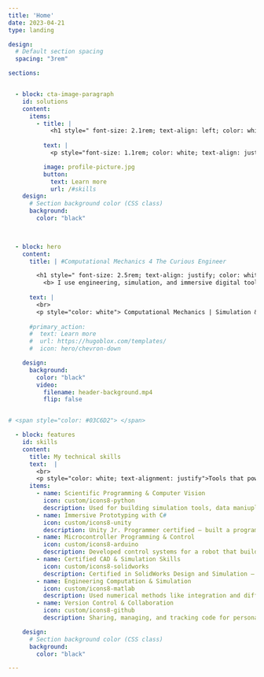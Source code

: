 ```yaml
---
title: 'Home'
date: 2023-04-21
type: landing

design:
  # Default section spacing
  spacing: "3rem"

sections:


  - block: cta-image-paragraph
    id: solutions
    content:
      items:
        - title: |
            <h1 style=" font-size: 2.1rem; text-align: left; color: white"> Innovation begins with <span style="color: #03C6D2"> curiosity </span> </h1> 
         
          text: |
            <p style="font-size: 1.1rem; color: white; text-align: justify"> I am Daniel Ospina Pajoy — a creative engineer passionate about merging physical systems with digital intelligence. I believe in the power of continuous learning and in the role of engineers as change-makers in today’s fast-paced technological landscape. By focusing on innovation, research, and emerging tools, I aim to create transformative impact. </p>

          image: profile-picture.jpg
          button:
            text: Learn more
            url: /#skills
    design:
      # Section background color (CSS class)
      background:
        color: "black"
        


  - block: hero
    content:
      title: | #Computational Mechanics 4 The Curious Engineer

        <h1 style=" font-size: 2.5rem; text-align: justify; color: white">
          <b> I use engineering, simulation, and immersive digital tools to build <span style="color: #03C6D2">meaningful solutions</span> that bring ideas to life through tech. </b> </h1> 
        
      text: |
        <br>
        <p style="color: white"> Computational Mechanics | Simulation & Digital Twins | Automation | AI/ML Explorer | Python & Unity Developer </p>
      
      #primary_action:
      #  text: Learn more
      #  url: https://hugoblox.com/templates/
      #  icon: hero/chevron-down

    design:
      background:
        color: "black"
        video:
          filename: header-background.mp4
          flip: false


# <span style="color: #03C6D2"> </span> 

  - block: features
    id: skills
    content:
      title: My technical skills
      text:  |
        <br>
        <p style="color: white; text-alignment: justify">Tools that power my work — from rapid prototyping to simulation and interactive tech. </p>
      items:
        - name: Scientific Programming & Computer Vision
          icon: custom/icons8-python
          description: Used for building simulation tools, data maniuplation, and training vision models with YOLO and OpenCV.
        - name: Immersive Prototyping with C#
          icon: custom/icons8-unity
          description: Unity Jr. Programmer certified — built a programmable conveyor belt prototype using C# and logic-based control.
        - name: Microcontroller Programming & Control
          icon: custom/icons8-arduino
          description: Developed control systems for a robot that builds a tower of Hanoi  and mini conveyor belt — connecting code to real-world machines.
        - name: Certified CAD & Simulation Skills
          icon: custom/icons8-solidworks
          description: Certified in SolidWorks Design and Simulation — skilled in 3D modeling and FEA for engineering applications.
        - name: Engineering Computation & Simulation
          icon: custom/icons8-matlab
          description: Used numerical methods like integration and differentiation to solve differential equations and simulate complex engineering problems.
        - name: Version Control & Collaboration
          icon: custom/icons8-github
          description: Sharing, managing, and tracking code for personal and team-based projects.

    design:
      # Section background color (CSS class)
      background:
        color: "black"

---
```

